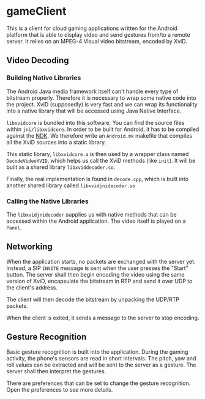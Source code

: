 # gameClient

This is a client for cloud gaming applications written for the Android platform that is able to display video and send gestures from/to a remote server. It relies on an MPEG-4 Visual video bitstream, encoded by XviD.

## Video Decoding

### Building Native Libraries

The Android Java media framework itself can't handle every type of bitstream properly. Therefore it is necessary to wrap some native code into the project. XviD (supposedly) is very fast and we can wrap its functionality into a native library that will be accessed using Java Native Interface.

`libxvidcore` is bundled into this software. You can find the source files within `jni/libxvidcore`. In order to be built for Android, it has to be compiled against the [NDK](http://developer.android.com/sdk/ndk/index.html). We therefore write an `Android.mk` makefile that compiles all the XviD sources into a static library.

This static library, `libxvidcore.a` is then used by a wrapper class named `DecodeVideoXVID`, which helps us call the XviD methods (like `init`). It will be built as a shared library `libxviddecoder.so`.

Finally, the real implementation is found in `decode.cpp`, which is built into another shared library called `libxvidjnidecoder.so`

### Calling the Native Libraries

The `libxvidjnidecoder` supplies us with native methods that can be accessed within the Android application. The video itself is played on a `Panel`.

## Networking

When the application starts, no packets are exchanged with the server yet. Instead, a SIP `INVITE` message is sent when the user presses the "Start" button. The server shall then begin encoding the video using the same version of XviD, encapsulate the bitstream in RTP and send it over UDP to the client's address.

The client will then decode the bitstream by unpacking the UDP/RTP packets.

When the client is exited, it sends a message to the server to stop encoding.

## Gesture Recognition

Basic gesture recognition is built into the application. During the gaming activity, the phone's sensors are read in short intervals. The pitch, yaw and roll values can be extracted and will be sent to the server as a gesture. The server shall then interpret the gestures.

There are preferences that can be set to change the gesture recognition. Open the preferences to see more details.